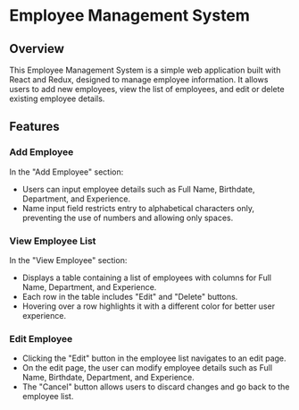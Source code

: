 # Employee Management System

## Overview

This Employee Management System is a simple web application built with React and Redux, designed to manage employee information. It allows users to add new employees, view the list of employees, and edit or delete existing employee details.

## Features

### Add Employee

In the "Add Employee" section:
- Users can input employee details such as Full Name, Birthdate, Department, and Experience.
- Name input field restricts entry to alphabetical characters only, preventing the use of numbers and allowing only spaces.

### View Employee List

In the "View Employee" section:
- Displays a table containing a list of employees with columns for Full Name, Department, and Experience.
- Each row in the table includes "Edit" and "Delete" buttons.
- Hovering over a row highlights it with a different color for better user experience.

### Edit Employee

- Clicking the "Edit" button in the employee list navigates to an edit page.
- On the edit page, the user can modify employee details such as Full Name, Birthdate, Department, and Experience.
- The "Cancel" button allows users to discard changes and go back to the employee list.


